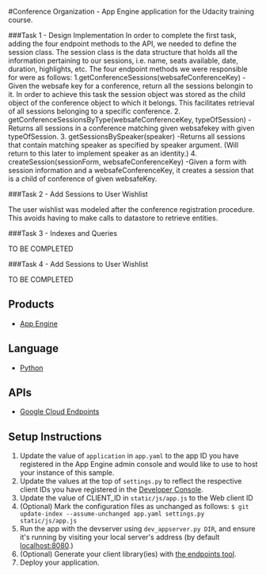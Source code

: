 #Conference Organization - App Engine application for the Udacity training course.

###Task 1 - Design Implementation
In order to complete the first task, adding the four endpoint methods to the API, we needed to define the session class. The session class is the data structure that holds all the information pertaining to our sessions, i.e. name, seats available, date, duration, highlights, etc.
The four endpoint methods we were responsible for were as follows:
1.getConferenceSessions(websafeConferenceKey)
	-Given the websafe key for a conference, return all the sessions belongin to it. In order to achieve this task the session object was stored as the child object of the conference object to which it belongs. This facilitates retrieval of all sessions belonging to a specific conference.
2. getConferenceSessionsByType(websafeConferenceKey, typeOfSession)
	-Returns all sessions in a conference matching given websafekey with given typeOfSession.
3. getSessionsBySpeaker(speaker)
	-Returns all sessions that contain matching speaker as specified by speaker argument. (Will return to this later to implement speaker as an identity.)
4. createSession(sessionForm, websafeConferenceKey)
	-Given a form with session information and a websafeConferenceKey, it creates a session that is a child of conference of given websafeKey.

###Task 2 - Add Sessions to User Wishlist

The user wishlist was modeled after the conference registration procedure. This avoids having to make calls to datastore to retrieve entities.

###Task 3 - Indexes and Queries

TO BE COMPLETED

###Task 4 - Add Sessions to User Wishlist

TO BE COMPLETED

## Products
- [App Engine][1]

## Language
- [Python][2]

## APIs
- [Google Cloud Endpoints][3]

## Setup Instructions
1. Update the value of `application` in `app.yaml` to the app ID you
   have registered in the App Engine admin console and would like to use to host
   your instance of this sample.
1. Update the values at the top of `settings.py` to
   reflect the respective client IDs you have registered in the
   [Developer Console][4].
1. Update the value of CLIENT_ID in `static/js/app.js` to the Web client ID
1. (Optional) Mark the configuration files as unchanged as follows:
   `$ git update-index --assume-unchanged app.yaml settings.py static/js/app.js`
1. Run the app with the devserver using `dev_appserver.py DIR`, and ensure it's running by visiting your local server's address (by default [localhost:8080][5].)
1. (Optional) Generate your client library(ies) with [the endpoints tool][6].
1. Deploy your application.


[1]: https://developers.google.com/appengine
[2]: http://python.org
[3]: https://developers.google.com/appengine/docs/python/endpoints/
[4]: https://console.developers.google.com/
[5]: https://localhost:8080/
[6]: https://developers.google.com/appengine/docs/python/endpoints/endpoints_tool
